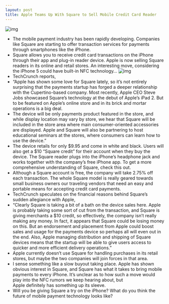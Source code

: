 ```yaml
---
layout: post
title: Apple Teams Up With Square to Sell Mobile Credit Card Reader
---
```

![img](http://media.idownloadblog.com/wp-content/uploads/2011/04/Square-e1303076042245.png)
* The mobile payment industry has been rapidly developing. Companies like Square are starting to offer transaction services for payments through smartphones like the iPhone.
* Square allows you to receive credit card transactions on the iPhone through their app and plug-in reader device. Apple is now selling Square readers in its online and retail stores. An interesting move, considering the iPhone 5 could have built-in NFC technology…
![img](http://media.idownloadblog.com/wp-content/uploads/2011/04/Square-reader-in-Apple-store-e1303076567839.png)
* TechCrunch reports,
* “Apple has shown some love for Square lately, so it’s not entirely surprising that the payments startup has forged a deeper relationship with the Cupertino-based company. Most recently, Apple CEO Steve Jobs showcased Square’s technology at the debut of Apple’s iPad 2. But to be featured on Apple’s online store and in its brick and mortar operations is a big deal.
* The device will be only payments product featured in the store, and while display location may vary by store, we hear that Square will be included in the store area where main consumer-oriented accessories are displayed. Apple and Square will also be partnering to host educational seminars at the stores, where consumers can learn how to use the device.”
* The device retails for only $9.95 and come in white and black. Users will also get a $10 “Square credit” for their account when they buy the device. The Square reader plugs into the iPhone’s headphone jack and works together with the company’s free iPhone app. To get a more comprehensive understanding of Square, check this out.
* Although a Square account is free, the company will take 2.75% off each transaction. The whole Square model is really geared towards small business owners our traveling vendors that need an easy and portable means for accepting credit card payments.
* TechCrunch speculates on the financial reasons behind Square’s sudden allegiance with Apple,
* “Clearly Square is taking a bit of a bath on the device sales here. Apple is probably taking some sort of cut from the transaction, and Square is giving merchants a $10 credit, so effectively, the company isn’t really making any money. In fact, it appears that Square could be losing money on this. But an endorsement and placement from Apple could boost sales and usage for the payments device so perhaps all will even out in the end. Also, Apple managing distribution and shipping of Square devices means that the startup will be able to give users access to quicker and more efficient delivery operations.”
* Apple currently doesn’t use Square for handling purchases in its retail stores, but maybe the two companies will join forces in that area.
* I sense something like a slow buyout taking place. Apple has shown obvious interest in Square, and Square has what it takes to bring mobile payments to every iPhone. It’s unclear as to how such a move would play into the NFC rumors we keep hearing about, but Apple definitely has something up its sleeve.
* Will you be giving Square a try on the iPhone? What do you think the future of mobile payment technology looks like?

